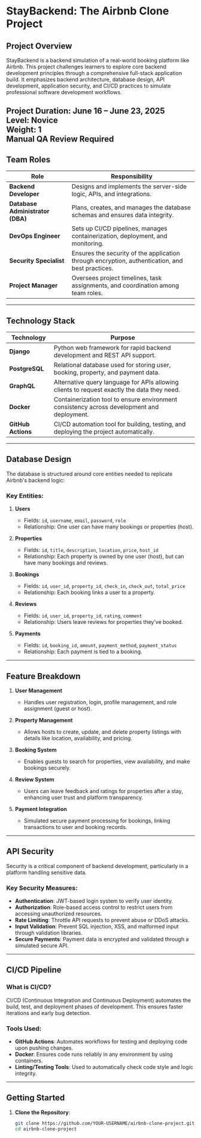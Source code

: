 # StayBackend: The Airbnb Clone Project

## Project Overview
StayBackend is a backend simulation of a real-world booking platform like Airbnb. This project challenges learners to explore core backend development principles through a comprehensive full-stack application build. It emphasizes backend architecture, database design, API development, application security, and CI/CD practices to simulate professional software development workflows.

**Project Duration**: June 16 – June 23, 2025  
**Level**: Novice  
**Weight**: 1  
**Manual QA Review Required**
---
## Team Roles

| Role                     | Responsibility                                                                 |
|--------------------------|---------------------------------------------------------------------------------|
| **Backend Developer**    | Designs and implements the server-side logic, APIs, and integrations.          |
| **Database Administrator (DBA)** | Plans, creates, and manages the database schemas and ensures data integrity. |
| **DevOps Engineer**      | Sets up CI/CD pipelines, manages containerization, deployment, and monitoring. |
| **Security Specialist**  | Ensures the security of the application through encryption, authentication, and best practices. |
| **Project Manager**      | Oversees project timelines, task assignments, and coordination among team roles. |

---

## Technology Stack

| Technology      | Purpose                                                                 |
|-----------------|-------------------------------------------------------------------------|
| **Django**      | Python web framework for rapid backend development and REST API support. |
| **PostgreSQL**  | Relational database used for storing user, booking, property, and payment data. |
| **GraphQL**     | Alternative query language for APIs allowing clients to request exactly the data they need. |
| **Docker**      | Containerization tool to ensure environment consistency across development and deployment. |
| **GitHub Actions** | CI/CD automation tool for building, testing, and deploying the project automatically. |

---

## Database Design

The database is structured around core entities needed to replicate Airbnb's backend logic:

### Key Entities:

1. **Users**
   - Fields: `id`, `username`, `email`, `password`, `role`
   - Relationship: One user can have many bookings or properties (host).

2. **Properties**
   - Fields: `id`, `title`, `description`, `location`, `price`, `host_id`
   - Relationship: Each property is owned by one user (host), but can have many bookings and reviews.

3. **Bookings**
   - Fields: `id`, `user_id`, `property_id`, `check_in`, `check_out`, `total_price`
   - Relationship: Each booking links a user to a property.

4. **Reviews**
   - Fields: `id`, `user_id`, `property_id`, `rating`, `comment`
   - Relationship: Users leave reviews for properties they’ve booked.

5. **Payments**
   - Fields: `id`, `booking_id`, `amount`, `payment_method`, `payment_status`
   - Relationship: Each payment is tied to a booking.

---

## Feature Breakdown

1. **User Management**
   - Handles user registration, login, profile management, and role assignment (guest or host).

2. **Property Management**
   - Allows hosts to create, update, and delete property listings with details like location, availability, and pricing.

3. **Booking System**
   - Enables guests to search for properties, view availability, and make bookings securely.

4. **Review System**
   - Users can leave feedback and ratings for properties after a stay, enhancing user trust and platform transparency.

5. **Payment Integration**
   - Simulated secure payment processing for bookings, linking transactions to user and booking records.

---

## API Security

Security is a critical component of backend development, particularly in a platform handling sensitive data.

### Key Security Measures:
- **Authentication**: JWT-based login system to verify user identity.
- **Authorization**: Role-based access control to restrict users from accessing unauthorized resources.
- **Rate Limiting**: Throttle API requests to prevent abuse or DDoS attacks.
- **Input Validation**: Prevent SQL injection, XSS, and malformed input through validation libraries.
- **Secure Payments**: Payment data is encrypted and validated through a simulated secure API.

---

## CI/CD Pipeline

### What is CI/CD?
CI/CD (Continuous Integration and Continuous Deployment) automates the build, test, and deployment phases of development. This ensures faster iterations and early bug detection.

### Tools Used:
- **GitHub Actions**: Automates workflows for testing and deploying code upon pushing changes.
- **Docker**: Ensures code runs reliably in any environment by using containers.
- **Linting/Testing Tools**: Used to automatically check code style and logic integrity.

---
## Getting Started
1. **Clone the Repository**:
   ```bash
   git clone https://github.com/YOUR-USERNAME/airbnb-clone-project.git
   cd airbnb-clone-project

